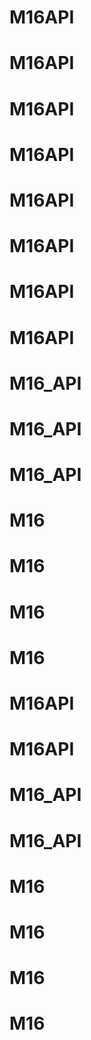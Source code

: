 # M16API
# M16API
# M16API
# M16API
# M16API
# M16API
# M16API
# M16API
# M16_API
# M16_API
# M16_API
# M16
# M16
# M16
# M16
# M16API
# M16API
# M16_API
# M16_API
# M16
# M16
# M16
# M16
